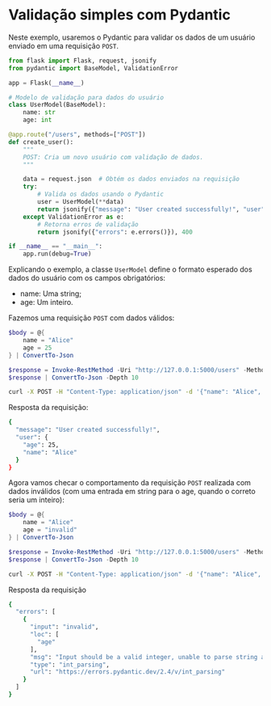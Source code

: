 # Validação simples com Pydantic 

Neste exemplo, usaremos o Pydantic para validar os dados de um usuário enviado em uma requisição `POST`.

```python 
from flask import Flask, request, jsonify 
from pydantic import BaseModel, ValidationError 

app = Flask(__name__) 

# Modelo de validação para dados do usuário 
class UserModel(BaseModel): 
    name: str 
    age: int 

@app.route("/users", methods=["POST"]) 
def create_user(): 
    """ 
    POST: Cria um novo usuário com validação de dados. 
    """ 

    data = request.json  # Obtém os dados enviados na requisição 
    try: 
        # Valida os dados usando o Pydantic 
        user = UserModel(**data) 
        return jsonify({"message": "User created successfully!", "user": user.dict()}) 
    except ValidationError as e: 
        # Retorna erros de validação 
        return jsonify({"errors": e.errors()}), 400 

if __name__ == "__main__": 
    app.run(debug=True) 
``` 

Explicando o exemplo, a classe `UserModel` define o formato esperado dos dados do usuário com os campos obrigatórios: 

- name: Uma string; 
- age: Um inteiro. 

Fazemos uma requisição `POST` com dados válidos: 

```powershell
$body = @{
    name = "Alice"
    age = 25
} | ConvertTo-Json

$response = Invoke-RestMethod -Uri "http://127.0.0.1:5000/users" -Method Post -Body $body -ContentType "application/json"
$response | ConvertTo-Json -Depth 10
```

```bash 
curl -X POST -H "Content-Type: application/json" -d '{"name": "Alice", "age": 25}' http://127.0.0.1:5000/users 
``` 

Resposta da requisição: 

```bash 
{
  "message": "User created successfully!",
  "user": {
    "age": 25,
    "name": "Alice"
  }
}
``` 

Agora vamos checar o comportamento da requisição `POST` realizada com dados inválidos (com uma entrada em string para o age, quando o correto seria um inteiro): 

```powershell
$body = @{
    name = "Alice"
    age = "invalid"
} | ConvertTo-Json

$response = Invoke-RestMethod -Uri "http://127.0.0.1:5000/users" -Method Post -Body $body -ContentType "application/json"
$response | ConvertTo-Json -Depth 10
```

```bash 
curl -X POST -H "Content-Type: application/json" -d '{"name": "Alice", "age": "invalid"}' http://127.0.0.1:5000/users 
```

Resposta da requisição 

```bash 
{
  "errors": [
    {
      "input": "invalid",
      "loc": [
        "age"
      ],
      "msg": "Input should be a valid integer, unable to parse string as an integer",
      "type": "int_parsing",
      "url": "https://errors.pydantic.dev/2.4/v/int_parsing"
    }
  ]
}
```

 